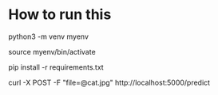 # How to run this

python3 -m venv myenv

source myenv/bin/activate

pip install -r requirements.txt

curl -X POST -F "file=@cat.jpg" http://localhost:5000/predict
